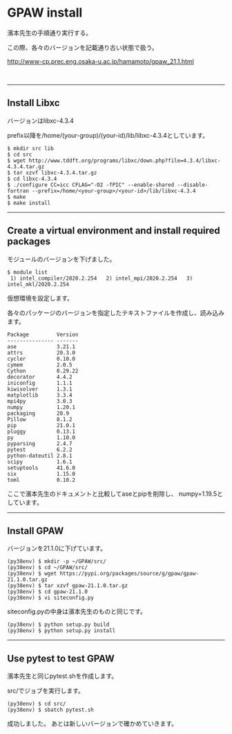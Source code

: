 # GPAW install
濱本先生の手順通り実行する。

この際、各々のバージョンを記載通り古い状態で扱う。

http://www-cp.prec.eng.osaka-u.ac.jp/hamamoto/gpaw_21.1.html

<br />

---
## Install Libxc
バージョンはlibxc-4.3.4

prefix以降を/home/(your-group)/(your-id)/lib/libxc-4.3.4としています。

```
$ mkdir src lib
$ cd src
$ wget http://www.tddft.org/programs/libxc/down.php?file=4.3.4/libxc-4.3.4.tar.gz
$ tar xzvf libxc-4.3.4.tar.gz
$ cd libxc-4.3.4
$ ./configure CC=icc CFLAG="-O2 -fPIC" --enable-shared --disable-fortran --prefix=/home/<your-group>/<your-id>/lib/libxc-4.3.4
$ make
$ make install
```
---
## Create a virtual environment and install required packages
モジュールのバージョンを下げました。

```
$ module list
 1) intel_compiler/2020.2.254   2) intel_mpi/2020.2.254   3) intel_mkl/2020.2.254
 ```

 仮想環境を設定します。

 各々のパッケージのバージョンを指定したテキストファイルを作成し、読み込みます。

 ```
 Package         Version
--------------- -------
ase             3.21.1
attrs           20.3.0
cycler          0.10.0
cymem           2.0.5
Cython          0.29.22
decorator       4.4.2
iniconfig       1.1.1
kiwisolver      1.3.1
matplotlib      3.3.4
mpi4py          3.0.3
numpy           1.20.1
packaging       20.9
Pillow          8.1.2
pip             21.0.1
pluggy          0.13.1
py              1.10.0
pyparsing       2.4.7
pytest          6.2.2
python-dateutil 2.8.1
scipy           1.6.1
setuptools      41.6.0
six             1.15.0
toml            0.10.2
```

ここで濱本先生のドキュメントと比較してaseとpipを削除し、
numpy=1.19.5としています。

---

## Install GPAW
バージョンを21.1.0に下げています。

```
(py38env) $ mkdir -p ~/GPAW/src/
(py38env) $ cd ~/GPAW/src/
(py38env) $ wget https://pypi.org/packages/source/g/gpaw/gpaw-21.1.0.tar.gz
(py38env) $ tar xzvf gpaw-21.1.0.tar.gz
(py38env) $ cd gpaw-21.1.0
(py38env) $ vi siteconfig.py
```

siteconfig.pyの中身は濱本先生のものと同じです。

```
(py38env) $ python setup.py build
(py38env) $ python setup.py install
```

---

## Use pytest to test GPAW
濱本先生と同じpytest.shを作成します。

src/でジョブを実行します。

```
(py38env) $ cd src/
(py38env) $ sbatch pytest.sh
```

成功しました。
あとは新しいバージョンで確かめていきます。